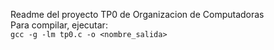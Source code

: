 Readme del proyecto TP0 de Organizacion de Computadoras <br>
Para compilar, ejecutar: <br>
```gcc -g -lm tp0.c -o <nombre_salida> ```

